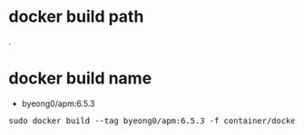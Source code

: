 # docker build path
.

# docker build name
- byeong0/apm:6.5.3
<pre>
sudo docker build --tag byeong0/apm:6.5.3 -f container/docker/elastic-apm/6.5.3/Dockerfile .
</pre>
